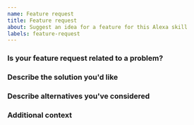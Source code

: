 ```yaml
---
name: Feature request
title: Feature request
about: Suggest an idea for a feature for this Alexa skill
labels: feature-request
---
```


### Is your feature request related to a problem?

<!--
A clear and concise description of what the problem is. For example: _It would be useful if [...]_
-->

### Describe the solution you'd like

<!--
A clear and concise description of what you would like to happen.
-->

### Describe alternatives you've considered

<!--
A clear and concise description of any alternative solutions or features you've considered.
-->

### Additional context

<!--
Add any other context or screenshots about the feature request here.
-->
